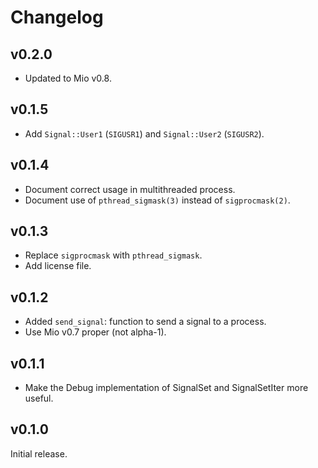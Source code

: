 # Changelog

## v0.2.0

* Updated to Mio v0.8.

## v0.1.5

* Add `Signal::User1` (`SIGUSR1`) and `Signal::User2` (`SIGUSR2`).

## v0.1.4

* Document correct usage in multithreaded process.
* Document use of `pthread_sigmask(3)` instead of `sigprocmask(2)`.

## v0.1.3

* Replace `sigprocmask` with `pthread_sigmask`.
* Add license file.

## v0.1.2

* Added `send_signal`: function to send a signal to a process.
* Use Mio v0.7 proper (not alpha-1).

## v0.1.1

* Make the Debug implementation of SignalSet and SignalSetIter more useful.

## v0.1.0

Initial release.
